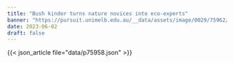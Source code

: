 ```yaml
---
title: "Bush kinder turns nature novices into eco-experts"
banner: "https://pursuit.unimelb.edu.au/__data/assets/image/0029/75962/Bush-kinder-turns-nature-novices-into-eco-experts_4cc2c912-d574-4cc7-a977-748acae23cd4.jpg"
date: 2023-06-02
draft: false
---
```


{{< json_article file="data/p75958.json" >}}
